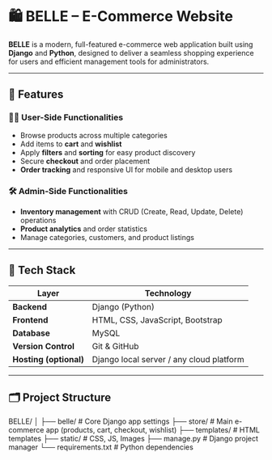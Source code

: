 # 🛍️ BELLE – E-Commerce Website

**BELLE** is a modern, full-featured e-commerce web application built using **Django** and **Python**, designed to deliver a seamless shopping experience for users and efficient management tools for administrators.

---

## 🚀 Features

### 🧑‍💻 User-Side Functionalities
- Browse products across multiple categories
- Add items to **cart** and **wishlist**
- Apply **filters** and **sorting** for easy product discovery
- Secure **checkout** and order placement
- **Order tracking** and responsive UI for mobile and desktop users

### 🛠️ Admin-Side Functionalities
- **Inventory management** with CRUD (Create, Read, Update, Delete) operations
- **Product analytics** and order statistics
- Manage categories, customers, and product listings

---

## 🧱 Tech Stack

| Layer | Technology |
|-------|-------------|
| **Backend** | Django (Python) |
| **Frontend** | HTML, CSS, JavaScript, Bootstrap |
| **Database** | MySQL |
| **Version Control** | Git & GitHub |
| **Hosting (optional)** | Django local server / any cloud platform |

---

## 🗂️ Project Structure

BELLE/
│
├── belle/ # Core Django app settings
├── store/ # Main e-commerce app (products, cart, checkout, wishlist)
├── templates/ # HTML templates
├── static/ # CSS, JS, Images
├── manage.py # Django project manager
└── requirements.txt # Python dependencies
